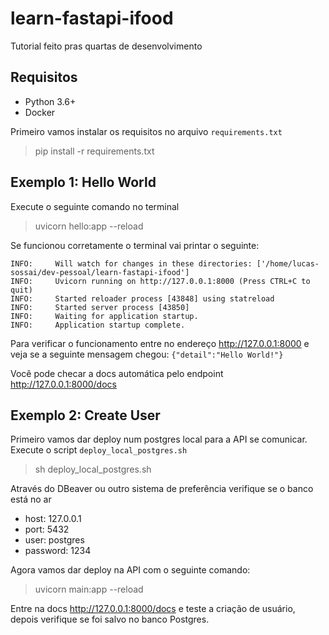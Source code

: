 # learn-fastapi-ifood
Tutorial feito pras quartas de desenvolvimento

## Requisitos
* Python 3.6+
* Docker

Primeiro vamos instalar os requisitos no arquivo `requirements.txt`

>pip install -r requirements.txt

## Exemplo 1: Hello World
Execute o seguinte comando no terminal
> uvicorn hello:app --reload

Se funcionou corretamente o terminal vai printar o seguinte:
```
INFO:     Will watch for changes in these directories: ['/home/lucas-sossai/dev-pessoal/learn-fastapi-ifood']
INFO:     Uvicorn running on http://127.0.0.1:8000 (Press CTRL+C to quit)
INFO:     Started reloader process [43848] using statreload
INFO:     Started server process [43850]
INFO:     Waiting for application startup.
INFO:     Application startup complete.
```

Para verificar o funcionamento entre no endereço http://127.0.0.1:8000 e veja se a seguinte mensagem chegou: 
`{"detail":"Hello World!"}`

Você pode checar a docs automática pelo endpoint http://127.0.0.1:8000/docs

## Exemplo 2: Create User
Primeiro vamos dar deploy num postgres local para a API se comunicar. Execute o script `deploy_local_postgres.sh`
> sh deploy_local_postgres.sh

Através do DBeaver ou outro sistema de preferência verifique se o banco está no ar
* host: 127.0.0.1
* port: 5432
* user: postgres
* password: 1234

Agora vamos dar deploy na API com o seguinte comando: 
> uvicorn main:app --reload

Entre na docs http://127.0.0.1:8000/docs e teste a criação de usuário, depois verifique se foi salvo no banco Postgres.
